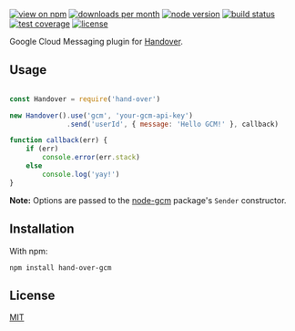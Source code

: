 [![view on npm](http://img.shields.io/npm/v/hand-over-gcm.svg?style=flat-square)](https://www.npmjs.com/package/hand-over-gcm)
[![downloads per month](http://img.shields.io/npm/dm/hand-over-gcm.svg?style=flat-square)](https://www.npmjs.com/package/hand-over-gcm)
[![node version](https://img.shields.io/badge/node-%3E=0.8-brightgreen.svg?style=flat-square)](https://nodejs.org/download)
[![build status](https://img.shields.io/travis/schwarzkopfb/hand-over-gcm.svg?style=flat-square)](https://travis-ci.org/schwarzkopfb/hand-over-gcm)
[![test coverage](https://img.shields.io/coveralls/schwarzkopfb/hand-over-gcm.svg?style=flat-square)](https://coveralls.io/github/schwarzkopfb/hand-over-gcm)
[![license](https://img.shields.io/npm/l/hand-over-gcm.svg?style=flat-square)](https://github.com/schwarzkopfb/hand-over-gcm/blob/master/LICENSE)

Google Cloud Messaging plugin for [Handover](https://npm.im/hand-over).

## Usage

```js

const Handover = require('hand-over')

new Handover().use('gcm', 'your-gcm-api-key')
              .send('userId', { message: 'Hello GCM!' }, callback)

function callback(err) {
    if (err)
        console.error(err.stack)
    else
        console.log('yay!')
}

```

__Note:__ Options are passed to the [node-gcm](https://npm.im/node-gcm) package's `Sender` constructor.

## Installation

With npm:

    npm install hand-over-gcm

## License

[MIT](/LICENSE)
